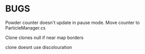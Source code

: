 ﻿# BUGS
Powder counter doesn't update in pause mode. Move counter to ParticleManager.cs

Clone clones null if near map borders

clone doesnt use discolouration